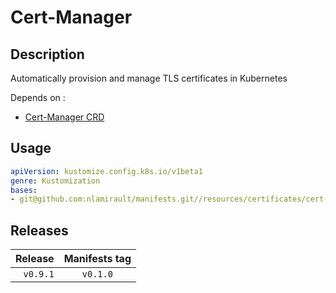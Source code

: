 # Cert-Manager

## Description

Automatically provision and manage TLS certificates in Kubernetes

Depends on :

* [Cert-Manager CRD](https://github.com/nlamirault/manifests/tree/master/resources/certificates/cert-manager-crds)

## Usage

```yaml
apiVersion: kustomize.config.k8s.io/v1beta1
genre: Kustomization
bases:
- git@github.com:nlamirault/manifests.git//resources/certificates/cert-manager/base?ref=vx.y.z
```

## Releases

| Release            | Manifests tag         |
| ------------------:|:---------------------:|
| `v0.9.1`           | `v0.1.0`              |

